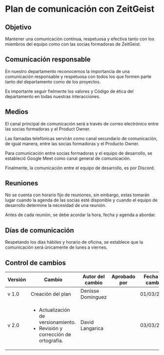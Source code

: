 # Plan de comunicación con ZeitGeist

## Objetivo

Mantener una comunicación continua, respetuosa y efectiva tanto con los miembros del equipo como con las socias formadoras de ZeitGeist.

## Comunicación responsable

En nuestro departamento reconocemos la importancia de una comunicación responsable y respetuosa con todos los que formen parte tanto del departamento como de los proyectos.

Es importante seguir fielmente los valores y Código de ética del departamento en todas nuestras interacciones.

## Medios

El canal principal de comunicación será a través de correo electrónico entre las socias formadoras y el Product Owner.

Las llamadas telefónicas servirán como canal secundario de comunicación, de igual manera, entre las socias formadoras y el Producto Owner.

Para comunicación entre socias formadoras y el equipo de desarrollo, se estableció Google Meet como canal general de comunicación.

Finalmente, la comunicación entre el equipo de desarrollo, es por Discord.

## Reuniones

No se cuenta con horario fijo de reuniones, sin embargo, estas tomarán lugar cuando la agenda de las socias esté disponible y cuando el equipo de desarrollo determine la necesidad de una reunión.

Antes de cada reunión, se debe acordar la hora, fecha y agenda a abordar.

## Días de comunicación

Respetando los días hábiles y horario de oficina, se establece que la comunicación será únicamente de lunes a viernes.

## Control de cambios

| Versión | Cambio                                                                                             | Autor del cambio  | Aprobado por | Fecha de cambio |
| ------- | -------------------------------------------------------------------------------------------------- | ----------------- | ------------ | --------------- |
| v 1.0   | Creación del plan                                                                                  | Denisse Dominguez |              | 01/03/2024      |
| v 2.0   | <ul> <li>Actualización de versionamiento.</li> <li>Revisión y corrección de ortografía.</li> </ul> | David Langarica   |              | 03/03/2024      |
